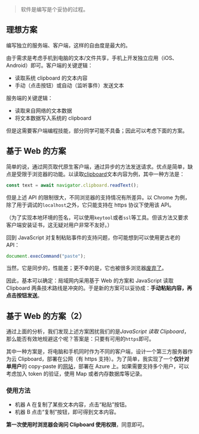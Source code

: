 > 软件是编写是个妥协的过程。

## 理想方案

编写独立的服务端、客户端，这样的自由度是最大的。

由于需求是考虑手机到电脑的文本/文件共享，手机上开发独立应用（iOS、Android）即可。客户端的关键逻辑：

- 读取系统 clipboard 的文本内容
- 手动（点击按钮）或自动（监听事件）发送文本

服务端的关键逻辑：

- 读取来自网络的文本数据
- 将文本数据写入系统的 clipboard

但是这需要客户端编程技能，部分同学可能不具备；因此可以考虑下面的方案。

## 基于 Web 的方案

简单的说，通过网页取代原生客户端，通过异步的方法发送请求。优点是简单，缺点是受限于浏览器的功能。以读取[clipboard](https://developer.mozilla.org/en-US/docs/Mozilla/Add-ons/WebExtensions/Interact_with_the_clipboard)文本内容为例，其中一种方法是：

```js
const text = await navigator.clipboard.readText();
```

但是上述 API 的限制很大，不同浏览器的支持情况有所差异。以 Chrome 为例，除了用于调试的`localhost`之外，它只能支持在 https 协议下使用该 API。

（为了实现本地环境的签名，可以使用`keytool`或者`ssl`等工具。但该方法又要求客户端安装证书，这无疑对用户非常不友好。）

回到 JavaScript 对复制粘贴事件的支持问题，你可能想到可以使用更古老的 API：

```js
document.execCommand("paste");
```

当然，它是同步的，性能差；更不幸的是，它也被很多浏览器[废弃了](https://stackoverflow.com/questions/6969403/)。

因此，基本可以确定：局域网内采用基于 Web 的方案和 JavaScript 读取 Clipboard 两条技术路线是冲突的。于是新的方案可以妥协成：**手动粘贴内容，再点击按钮发送**。

## 基于 Web 的方案（2）

通过上面的分析，我们发现上述方案困扰我们的是*JavaScript 读取 Clipboard*，那么能否有效地规避这个呢？答案是：只要有可用的`https`即可。

其中一种方案是，将电脑和手机同时作为不同的客户端，设计一个第三方服务器作为云 Clipboard，部署在公网（有 https 支持）。为了简单，我实现了一个**仅针对单用户**的 copy-paste 的[网站](https://zp-spring.azurewebsites.net/)，部署在 Azure 上。如果需要支持多个用户，可以考虑加入 token 的验证，使用 Map 或者内存数据库等记录。

### 使用方法

- 机器 A 在复制了某些文本内容，点击“粘贴”按钮。
- 机器 B 点击“复制”按钮，即可得到文本内容。

**第一次使用时浏览器会询问 Clipboard 使用权限**，同意即可。